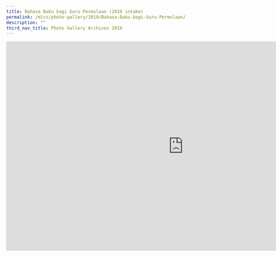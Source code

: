 ```yaml
---
title: Bahasa Baku bagi Guru Permulaan (2018 intake)
permalink: /mlcs/photo-gallery/2019/Bahasa-Baku-bagi-Guru-Permulaan/
description: ""
third_nav_title: Photo Gallery Archives 2019
---
```

<iframe allowfullscreen="true" height="569" width="960" frameborder="0" src="https://docs.google.com/presentation/d/e/2PACX-1vQ_x4ngxiXQuC4tGel20GJR1f_mMvisoXUyaWiyZYiU8FBste96aGNZkci3SyD57RKsO4HyyVcpAVmW/embed?start=false&amp;loop=false&amp;delayms=3000"></iframe>